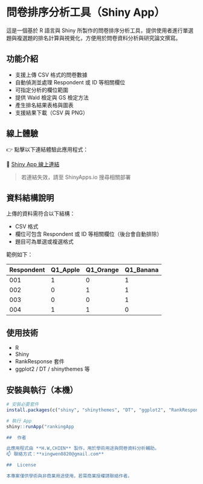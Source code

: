 # 問卷排序分析工具（Shiny App）

這是一個基於 R 語言與 Shiny 所製作的問卷排序分析工具，提供使用者進行單選題與複選題的排名計算與視覺化，方便用於問卷資料分析與研究論文撰寫。

## 功能介紹

- 支援上傳 CSV 格式的問卷數據
- 自動偵測並處理 Respondent 或 ID 等相關欄位
- 可指定分析的欄位範圍
- 提供 Wald 檢定與 GS 檢定方法
- 產生排名結果表格與圖表
- 支援結果下載（CSV 與 PNG）

## 線上體驗

👉 點擊以下連結體驗此應用程式：

🔗 [Shiny App 線上連結](https://hsingwen0820.shinyapps.io/rankingapp/)

> 若連結失效，請至 ShinyApps.io 搜尋相關部署

## 資料結構說明

上傳的資料需符合以下結構：

- CSV 格式
- 欄位可包含 Respondent 或 ID 等相關欄位（後台會自動排除）
- 題目可為單選或複選格式

範例如下：

| Respondent | Q1_Apple | Q1_Orange | Q1_Banana |
|------------|----------|-----------|-----------|
| 001        | 1        | 0         | 1         |
| 002        | 0        | 1         | 1         |
| 003        | 0        | 0         | 1         |
| 004        | 1        | 1         | 0         |

##  使用技術

- R
- Shiny
- RankResponse 套件
- ggplot2 / DT / shinythemes 等

##  安裝與執行（本機）

```r
# 安裝必要套件
install.packages(c("shiny", "shinythemes", "DT", "ggplot2", "RankResponse", "reshape2"))

# 執行 App
shiny::runApp("rankingApp

##  作者

此應用程式由 **H.W,CHIEN** 製作，用於學術用途與問卷資料分析輔助。  
📫 聯絡方式：**xingwen0820@gmail.com**

##  License

本專案僅供學術與非商業用途使用，若需商業授權請聯絡作者。

